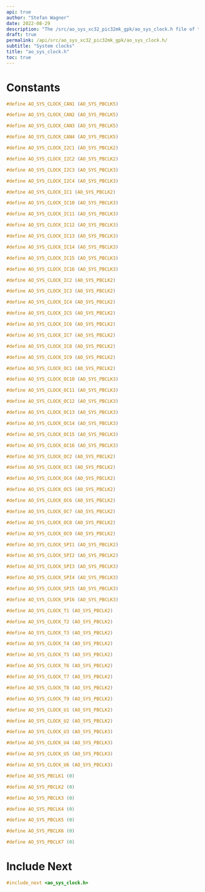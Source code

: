 ```yaml
---
api: true
author: "Stefan Wagner"
date: 2022-08-29
description: "The /src/ao_sys_xc32_pic32mk_gpk/ao_sys_clock.h file of the ao real-time operating system."
draft: true
permalink: /api/src/ao_sys_xc32_pic32mk_gpk/ao_sys_clock.h/
subtitle: "System clocks"
title: "ao_sys_clock.h"
toc: true
---
```


# Constants

```c
#define AO_SYS_CLOCK_CAN1 (AO_SYS_PBCLK5)
```

```c
#define AO_SYS_CLOCK_CAN2 (AO_SYS_PBCLK5)
```

```c
#define AO_SYS_CLOCK_CAN3 (AO_SYS_PBCLK5)
```

```c
#define AO_SYS_CLOCK_CAN4 (AO_SYS_PBCLK5)
```

```c
#define AO_SYS_CLOCK_I2C1 (AO_SYS_PBCLK2)
```

```c
#define AO_SYS_CLOCK_I2C2 (AO_SYS_PBCLK2)
```

```c
#define AO_SYS_CLOCK_I2C3 (AO_SYS_PBCLK3)
```

```c
#define AO_SYS_CLOCK_I2C4 (AO_SYS_PBCLK3)
```

```c
#define AO_SYS_CLOCK_IC1 (AO_SYS_PBCLK2)
```

```c
#define AO_SYS_CLOCK_IC10 (AO_SYS_PBCLK3)
```

```c
#define AO_SYS_CLOCK_IC11 (AO_SYS_PBCLK3)
```

```c
#define AO_SYS_CLOCK_IC12 (AO_SYS_PBCLK3)
```

```c
#define AO_SYS_CLOCK_IC13 (AO_SYS_PBCLK3)
```

```c
#define AO_SYS_CLOCK_IC14 (AO_SYS_PBCLK3)
```

```c
#define AO_SYS_CLOCK_IC15 (AO_SYS_PBCLK3)
```

```c
#define AO_SYS_CLOCK_IC16 (AO_SYS_PBCLK3)
```

```c
#define AO_SYS_CLOCK_IC2 (AO_SYS_PBCLK2)
```

```c
#define AO_SYS_CLOCK_IC3 (AO_SYS_PBCLK2)
```

```c
#define AO_SYS_CLOCK_IC4 (AO_SYS_PBCLK2)
```

```c
#define AO_SYS_CLOCK_IC5 (AO_SYS_PBCLK2)
```

```c
#define AO_SYS_CLOCK_IC6 (AO_SYS_PBCLK2)
```

```c
#define AO_SYS_CLOCK_IC7 (AO_SYS_PBCLK2)
```

```c
#define AO_SYS_CLOCK_IC8 (AO_SYS_PBCLK2)
```

```c
#define AO_SYS_CLOCK_IC9 (AO_SYS_PBCLK2)
```

```c
#define AO_SYS_CLOCK_OC1 (AO_SYS_PBCLK2)
```

```c
#define AO_SYS_CLOCK_OC10 (AO_SYS_PBCLK3)
```

```c
#define AO_SYS_CLOCK_OC11 (AO_SYS_PBCLK3)
```

```c
#define AO_SYS_CLOCK_OC12 (AO_SYS_PBCLK3)
```

```c
#define AO_SYS_CLOCK_OC13 (AO_SYS_PBCLK3)
```

```c
#define AO_SYS_CLOCK_OC14 (AO_SYS_PBCLK3)
```

```c
#define AO_SYS_CLOCK_OC15 (AO_SYS_PBCLK3)
```

```c
#define AO_SYS_CLOCK_OC16 (AO_SYS_PBCLK3)
```

```c
#define AO_SYS_CLOCK_OC2 (AO_SYS_PBCLK2)
```

```c
#define AO_SYS_CLOCK_OC3 (AO_SYS_PBCLK2)
```

```c
#define AO_SYS_CLOCK_OC4 (AO_SYS_PBCLK2)
```

```c
#define AO_SYS_CLOCK_OC5 (AO_SYS_PBCLK2)
```

```c
#define AO_SYS_CLOCK_OC6 (AO_SYS_PBCLK2)
```

```c
#define AO_SYS_CLOCK_OC7 (AO_SYS_PBCLK2)
```

```c
#define AO_SYS_CLOCK_OC8 (AO_SYS_PBCLK2)
```

```c
#define AO_SYS_CLOCK_OC9 (AO_SYS_PBCLK2)
```

```c
#define AO_SYS_CLOCK_SPI1 (AO_SYS_PBCLK2)
```

```c
#define AO_SYS_CLOCK_SPI2 (AO_SYS_PBCLK2)
```

```c
#define AO_SYS_CLOCK_SPI3 (AO_SYS_PBCLK3)
```

```c
#define AO_SYS_CLOCK_SPI4 (AO_SYS_PBCLK3)
```

```c
#define AO_SYS_CLOCK_SPI5 (AO_SYS_PBCLK3)
```

```c
#define AO_SYS_CLOCK_SPI6 (AO_SYS_PBCLK3)
```

```c
#define AO_SYS_CLOCK_T1 (AO_SYS_PBCLK2)
```

```c
#define AO_SYS_CLOCK_T2 (AO_SYS_PBCLK2)
```

```c
#define AO_SYS_CLOCK_T3 (AO_SYS_PBCLK2)
```

```c
#define AO_SYS_CLOCK_T4 (AO_SYS_PBCLK2)
```

```c
#define AO_SYS_CLOCK_T5 (AO_SYS_PBCLK2)
```

```c
#define AO_SYS_CLOCK_T6 (AO_SYS_PBCLK2)
```

```c
#define AO_SYS_CLOCK_T7 (AO_SYS_PBCLK2)
```

```c
#define AO_SYS_CLOCK_T8 (AO_SYS_PBCLK2)
```

```c
#define AO_SYS_CLOCK_T9 (AO_SYS_PBCLK2)
```

```c
#define AO_SYS_CLOCK_U1 (AO_SYS_PBCLK2)
```

```c
#define AO_SYS_CLOCK_U2 (AO_SYS_PBCLK2)
```

```c
#define AO_SYS_CLOCK_U3 (AO_SYS_PBCLK3)
```

```c
#define AO_SYS_CLOCK_U4 (AO_SYS_PBCLK3)
```

```c
#define AO_SYS_CLOCK_U5 (AO_SYS_PBCLK3)
```

```c
#define AO_SYS_CLOCK_U6 (AO_SYS_PBCLK3)
```

```c
#define AO_SYS_PBCLK1 (0)
```

```c
#define AO_SYS_PBCLK2 (0)
```

```c
#define AO_SYS_PBCLK3 (0)
```

```c
#define AO_SYS_PBCLK4 (0)
```

```c
#define AO_SYS_PBCLK5 (0)
```

```c
#define AO_SYS_PBCLK6 (0)
```

```c
#define AO_SYS_PBCLK7 (0)
```

# Include Next

```c
#include_next <ao_sys_clock.h>
```

